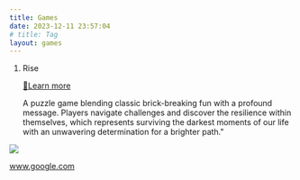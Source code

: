 ```yaml
---
title: Games
date: 2023-12-11 23:57:04
# title: Tag
layout: games
---
```


1. Rise

   [:link:Learn more](https://focs.ji.sjtu.edu.cn/silverfocs/demo/2021/p1team1/)

   A puzzle game blending classic brick-breaking fun with a profound message. Players navigate challenges and discover the  resilience within themselves, which represents surviving the darkest moments of our life with an unwavering  determination for a brighter path."


![](/games/thumbnail_opt.jpg)



www.google.com 

